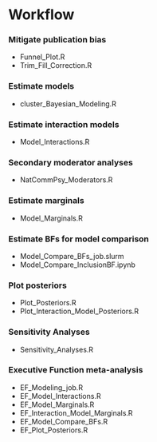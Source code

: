 # Workflow

### Mitigate publication bias
+ Funnel_Plot.R
+ Trim_Fill_Correction.R

### Estimate models
+ cluster_Bayesian_Modeling.R

### Estimate interaction models
+ Model_Interactions.R

### Secondary moderator analyses
+ NatCommPsy_Moderators.R

### Estimate marginals
+ Model_Marginals.R

### Estimate BFs for model comparison
+ Model_Compare_BFs_job.slurm
+ Model_Compare_InclusionBF.ipynb 

### Plot posteriors
+ Plot_Posteriors.R
+ Plot_Interaction_Model_Posteriors.R

### Sensitivity Analyses
+ Sensitivity_Analyses.R

### Executive Function meta-analysis
+ EF_Modeling_job.R
+ EF_Model_Interactions.R
+ EF_Model_Marginals.R
+ EF_Interaction_Model_Marginals.R
+ EF_Model_Compare_BFs.R
+ EF_Plot_Posteriors.R



